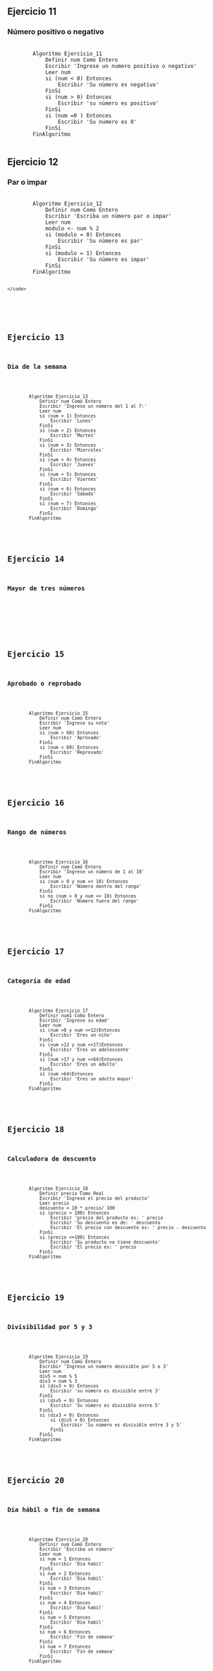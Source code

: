 <h2>Ejercicio 11</h2>
<h3>Número positivo o negativo</h3>
<pre>
    <code>
        Algoritmo Ejercicio_11
            Definir num Como Entero
            Escribir 'Ingrese un numero positivo o negativo'
            Leer num
            si (num < 0) Entonces
                Escribir 'Su nùmero es negativo'
            FinSi
            si (num > 0) Entonces
                Escribir 'su nùmero es positivo'
            FinSi
            si (num =0 ) Entonces
                Escribir 'Su numero es 0'
            FinSi
        FinAlgoritmo
    </code>
</pre>

<h2>Ejercicio 12</h2>
<h3>Par o impar</h3>
<pre>
    <code>
        Algoritmo Ejercicio_12
            Definir num Como Entero
            Escribir 'Escriba un nùmero par o impar'
            Leer num
            modulo <- num % 2
            si (modulo = 0) Entonces
                Escribir 'Su nùmero es par'
            FinSi
            si (modulo = 1) Entonces
                Escribir 'Su nùmero es impar'
            FinSi
        FinAlgoritmo

    </code>
</pre>

<h2>Ejercicio 13</h2>
<h3>Día de la semana</h3>
<pre>
    <code>
        Algoritmo Ejercicio_13
            Definir num Como Entero
            Escribir 'Ingrese un nùmero del 1 al 7:'
            Leer num
            si (num = 1) Entonces
                Escribir 'Lunes'
            FinSi
            si (num = 2) Entonces
                Escribir 'Martes'
            FinSi
            si (num = 3) Entonces
                Escribir 'Miercoles'
            FinSi
            si (num = 4) Entonces
                Escribir 'Jueves'
            FinSi
            si (num = 5) Entonces
                Escribir 'Viernes'
            FinSi
            si (num = 6) Entonces
                Escribir 'Sabado'
            FinSi
            si (num = 7) Entonces
                Escribir 'Domingo'
            FinSi
        FinAlgoritmo
    </code>
</pre>

<h2>Ejercicio 14</h2>
<h3>Mayor de tres números</h3>
<pre>
    <code>
    </code>
</pre>

<h2>Ejercicio 15</h2>
<h3>Aprobado o reprobado</h3>
<pre>
    <code>
        Algoritmo Ejercicio_15
            Definir num Como Entero
            Escribir 'Ingrese su nota'
            Leer num
            si (num > 60) Entonces
                Escribir 'Aprovado'
            FinSi
            si (num < 60) Entonces
                Escribir 'Reprovado'
            FinSi
        FinAlgoritmo
    </code>
</pre>

<h2>Ejercicio 16</h2>
<h3>Rango de números</h3>
<pre>
    <code>
        Algoritmo Ejercicio_16
            Definir num Como Entero
            Escribir 'Ingrese un nùmero de 1 al 10'
            Leer num
            si (num > 0 y num <= 10) Entonces
                Escribir 'Nùmero dentro del rango'
            FinSi
            si no (num > 0 y num <= 10) Entonces
                Escribir 'Nùmero fuera del rango'
            FinSi
        FinAlgoritmo
    </code>
</pre>

<h2>Ejercicio 17</h2>
<h3>Categoría de edad</h3>
<pre>
    <code>
        Algoritmo Ejercicio_17
            Definir num1 Como Entero
            Escribir 'Ingrese su edad'
            Leer num
            si (num >0 y num <=12)Entonces
                Escribir 'Eres un niño'
            FinSi
            si (num >12 y num <=17)Entonces
                Escribir 'Eres un adolescente'
            FinSi
            si (num >17 y num <=64)Entonces
                Escribir 'Eres un adulto'
            FinSi
            si (num >64)Entonces
                Escribir 'Eres un adulto mayor'
            FinSi
        FinAlgoritmo
    </code>
</pre>

<h2>Ejercicio 18</h2>
<h3>Calculadora de descuento</h3>
<pre>
    <code>
        Algoritmo Ejercicio_18
            Definir precio Como Real
            Escribir 'Ingrese el precio del producto'
            Leer precio
            descuento = 10 * precio/ 100
            si (precio > 100) Entonces
                Escribir 'precio del producto es: ' precio
                Escribir 'Su descuento es de: ' descuento
                Escribir 'El precio con descuento es: ' precio - descuento
            FinSi
            si (precio <=100) Entonces
                Escribir 'Su producto no tiene descuento'
                Escribir 'El precio es: ' precio
            FinSi
        FinAlgoritmo
    </code>
</pre>

<h2>Ejercicio 19</h2>
<h3>Divisibilidad por 5 y 3</h3>
<pre>
    <code>
        Algoritmo Ejercicio_19
            Definir num Como Entero
            Escribir 'Ingrese un nùmero devisible por 5 o 3'
            Leer num
            div5 = num % 5
            div3 = num % 3
            si (div3 = 0) Entonces
                Escribir 'su nùmero es divisible entre 3'
            FinSi
            si (div5 = 0) Entonces
                Escribir 'Su nùmero es divisible entre 5'
            FinSi
            si (div3 = 0) Entonces
                si (div5 = 0) Entonces
                    Escribir 'Su nùmero es divisible entre 3 y 5'
                FinSi
            FinSi
        FinAlgoritmo
    </code>
</pre>

<h2>Ejercicio 20</h2>
<h3>Día hábil o fin de semana</h3>
<pre>
    <code>
        Algoritmo Ejercicio_20
            Definir num Como Entero
            Escribir 'Escriba un nùmero'
            Leer num
            si num = 1 Entonces
                Escribir 'Dia habil'
            FinSi
            si num = 2 Entonces
                Escribir 'Dia habil'
            FinSi
            si num = 3 Entonces
                Escribir 'Dia habil'
            FinSi
            si num = 4 Entonces
                Escribir 'Dia habil'
            FinSi
            si num = 5 Entonces
                Escribir 'Dia habil'
            FinSi
            si num = 6 Entonces
                Escribir 'Fin de semana'
            FinSi
            si num = 7 Entonces
                Escribir 'Fin de semana'
            FinSi
        FinAlgoritmo
    </code>
</pre>